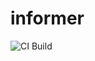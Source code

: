 # informer

![CI Build](https://github.com/callmewind/informer/actions/workflows/django.yml/badge.svg)

